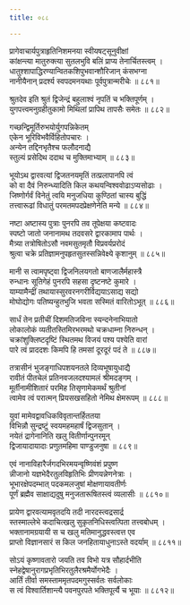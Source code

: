 ```yaml
---
title: ०८८

---
```

<div class="audioEmbed"  caption="सीतालक्ष्मी-वाचनम्" src="https://sanskritdocuments.org/sites/completenarayaneeyam/SoundFiles/088/088_01.mp3"></div>


प्रागेवाचार्यपुत्राहृतिनिशमनया स्वीयषट्सूनुवीक्षां  
कांक्षन्त्या मातुरुक्त्या सुतलभुवि बलिं प्राप्य तेनार्चितस्त्वम् ।  
धातुश्शापाद्धिरण्यान्वितकशिपुभवान्शौरिजान् कंसभग्ना  
नानीयैनान् प्रदर्श्य स्वपदमनयथाः पूर्वपुत्रान्मरीचेः ॥ ८८१॥

<div class="audioEmbed"  caption="सीतालक्ष्मी-वाचनम्" src="https://sanskritdocuments.org/sites/completenarayaneeyam/SoundFiles/088/088_02.mp3"></div>


श्रुतदेव इति श्रुतं द्विजेन्द्रं बहुलाश्वं नृपतिं च भक्तिपूर्णम् ।  
युगपत्त्वमनुग्रहीतुकामो मिथिलां प्रापिथ तापसैः समेतः ॥ ८८२॥

<div class="audioEmbed"  caption="सीतालक्ष्मी-वाचनम्" src="https://sanskritdocuments.org/sites/completenarayaneeyam/SoundFiles/088/088_03.mp3"></div>


गच्छन्द्विमूर्तिरुभयोर्युगपन्निकेतम्  
एकेन भूरिविभवैर्विहितोपचारः ।  
अन्येन तद्दिनभृतैश्च फलौदनाद्यै  
स्तुल्यं प्रसेदिथ ददाथ च मुक्तिमाभ्याम् ॥ ८८३॥

<div class="audioEmbed"  caption="सीतालक्ष्मी-वाचनम्" src="https://sanskritdocuments.org/sites/completenarayaneeyam/SoundFiles/088/088_04.mp3"></div>


भूयोऽथ द्वारवत्यां द्विजतनयमृतिं तत्प्रलापानपि त्वं  
को वा दैवं निरुन्ध्यादिति किल कथयन्विश्ववोढाऽप्यसोढाः ।  
जिष्णोर्गर्वं विनेतुं त्वयि मनुजधिया कुण्ठितां चास्य बुद्धिं  
तत्त्वारूढां विधातुं परमतमपदप्रेक्षणेनेति मन्ये ॥ ८८४॥

<div class="audioEmbed"  caption="सीतालक्ष्मी-वाचनम्" src="https://sanskritdocuments.org/sites/completenarayaneeyam/SoundFiles/088/088_05.mp3"></div>


नष्टा अष्टास्य पुत्राः पुनरपि तव तूपेक्षया कष्टवादः  
स्पष्टो जातो जनानामथ तदवसरे द्वारकामाप पार्थः ।  
मैत्र्या तत्रोषितोऽसौ नवमसुतमृतौ विप्रवर्यप्ररोदं  
श्रुत्वा चक्रे प्रतिज्ञामनुपहृतसुतस्सन्निवेक्ष्ये कृशानुम् ॥ ८८५॥

<div class="audioEmbed"  caption="सीतालक्ष्मी-वाचनम्" src="https://sanskritdocuments.org/sites/completenarayaneeyam/SoundFiles/088/088_06.mp3"></div>


मानी स त्वामपृष्ट्वा द्विजनिलयगतो बाणजालैर्महास्त्रै  
रुन्धानः सूतिगेहं पुनरपि सहसा दृष्टनष्टे कुमारे ।  
याम्यामैन्द्रीं तथायास्सुरवरनगरीर्विद्ययाऽसाद्य सद्यो  
मोघोद्योगः पतिष्यन्हुतभुजि भवता सस्मितं वारितोऽभूत् ॥ ८८६॥

<div class="audioEmbed"  caption="सीतालक्ष्मी-वाचनम्" src="https://sanskritdocuments.org/sites/completenarayaneeyam/SoundFiles/088/088_07.mp3"></div>


सार्धं तेन प्रतीचीं दिशमतिजविना स्यन्दनेनाभियातो  
लोकालोकं व्यतीतस्तिमिरभरमथो चक्रधाम्ना निरुन्धन् ।  
चक्रांशुक्लिष्टदृष्टिं स्थितमथ विजयं पश्य पश्येति वारां  
पारे त्वं प्राददशः किमपि हि तमसां दूरदूरं पदं ते ॥ ८८७॥

<div class="audioEmbed"  caption="सीतालक्ष्मी-वाचनम्" src="https://sanskritdocuments.org/sites/completenarayaneeyam/SoundFiles/088/088_08.mp3"></div>


तत्रासीनं भुजङ्गाधिपशयनतले दिव्यभूषायुधाद्यै  
रावीतं पीतचेलं प्रतिनवजलदश्यामलं श्रीमदङ्गम् ।  
मूर्तीनामीशितारं परमिह तिसृणामेकमर्थं श्रुतीनां  
त्वामेव त्वं परात्मन् प्रियसखसहितो नेमिथ क्षेमरूपम् ॥ ८८८॥

<div class="audioEmbed"  caption="सीतालक्ष्मी-वाचनम्" src="https://sanskritdocuments.org/sites/completenarayaneeyam/SoundFiles/088/088_09.mp3"></div>


युवां मामेवद्वावधिकविवृतान्तर्हिततया  
विभिन्नौ सुन्द्रष्टुं स्वयमहमहार्षं द्विजसुतान् ।  
नयेतं द्रागेनानिति खलु वितीर्णान्पुनरमून्  
द्विजायादायादाः प्रणुतमहिमा पाण्डुजनुषा ॥ ८८९॥

<div class="audioEmbed"  caption="सीतालक्ष्मी-वाचनम्" src="https://sanskritdocuments.org/sites/completenarayaneeyam/SoundFiles/088/088_10.mp3"></div>


एवं नानाविहारैर्जगदभिरमयन्वृष्णिवंशं प्रपुष्ण  
न्नीजानो यज्ञभेदैरतुलविहृतिभिः प्रीणयन्नेणनेत्राः ।  
भूभारक्षेपदम्भात् पदकमलजुषां मोक्षणायावतीर्णः  
पूर्णं ब्रह्मैव साक्षाद्यदुषु मनुजतारूषितस्त्वं व्यलासीः ॥ ८८१०॥

<div class="audioEmbed"  caption="सीतालक्ष्मी-वाचनम्" src="https://sanskritdocuments.org/sites/completenarayaneeyam/SoundFiles/088/088_11.mp3"></div>


प्रायेण द्वारवत्यामवृतदयि तदी नारदस्त्वद्रसार्द्र  
स्तस्माल्लेभे कदाचित्खलु सुकृतनिधिस्त्वत्पिता तत्त्वबोधम् ।  
भक्तानामग्रयायी स च खलु मतिमानुद्धवस्त्वत्त एव  
प्राप्तो विज्ञानसारं स किल जनहितायाधुनाऽस्ते वदर्याम् ॥ ८८११॥

<div class="audioEmbed"  caption="सीतालक्ष्मी-वाचनम्" src="https://sanskritdocuments.org/sites/completenarayaneeyam/SoundFiles/088/088_12.mp3"></div>


सोऽयं कृष्णावतारो जयति तव विभो यत्र सौहार्दभीति  
स्नेहद्वेषानुरागप्रभृतिभिरतुलैरश्रमैर्योगभेदैः ।  
आर्तिं तीर्वा समस्ताममृतपदमगुस्सर्वतः सर्वलोकाः  
स त्वं विश्वार्तिशान्त्यै पवनपुरपते भक्तिपूर्त्यै च भूयाः ॥ ८८१२॥